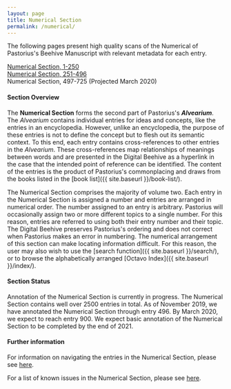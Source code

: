 ```yaml
---
layout: page
title: Numerical Section
permalink: /numerical/
---
```


The following pages present high quality scans of the Numerical of Pastorius's Beehive Manuscript with relevant metadata for each entry.

[Numerical Section, 1-250](num1.md)  
[Numerical Section, 251-496](num2.md)  
<a class="text-muted">Numerical Section, 497-725 (Projected March 2020)</a>

#### Section Overview

The **Numerical Section** forms the second part of Pastorius's **_Alvearium_**. The _Alvearium_ contains individual entries for ideas and concepts, like the entries in an encyclopedia. However, unlike an encyclopedia, the purpose of these entries is not to define the concept but to flesh out its semantic context. To this end, each entry contains cross-references to other entries in the _Alvearium_. These cross-references map relationships of meanings between words and are presented in the Digital Beehive as a hyperlink in the case that the intended point of reference can be identified. The content of the entries is the product of Pastorius's commonplacing and draws from the books listed in the [book list]({{ site.baseurl }}/book-list/).

The Numerical Section comprises the majority of volume two. Each entry in the Numerical Section is assigned a number and entries are arranged in numerical order. The number assigned to an entry is arbitrary. Pastorius will occasionally assign two or more different topics to a single number. For this reason, entries are referred to using both their entry number and their topic. The Digital Beehive preserves Pastorius's ordering and does not correct when Pastorius makes an error in numbering. The numerical arrangement of this section can make locating information difficult. For this reason, the user may also wish to use the [search function]({{ site.baseurl }}/search/), or to  browse the alphabetically arranged [Octavo Index]({{ site.baseurl }}/index/).

#### Section Status

Annotation of the Numerical Section is currently in progress. The Numerical Section contains well over 2500 entries in total. As of November 2019, we have annotated the Numerical Section through entry 496. By March 2020, we expect to reach entry 900. We expect basic annotation of the Numerical Section to be completed by the end of 2021.

#### Further information

For information on navigating the entries in the Numerical Section, please see [here](numerical-documentation.md).

For a list of known issues in the Numerical Section, please see [here](num-issues.md).
